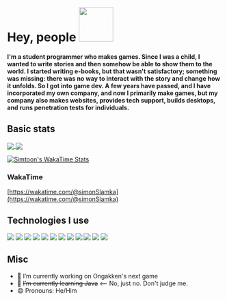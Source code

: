 # Hey, people <img src="https://github.com/simonSlamka/simonSlamka/blob/834880a865bb9b629ecbd092282f6ec3f9afb45d/v.gif" width="80px">

#### I'm a student programmer who makes games. Since I was a child, I wanted to write stories and then somehow be able to show them to the world. I started writing e-books, but that wasn't satisfactory; something was missing: there was no way to interact with the story and change how it unfolds. So I got into game dev. A few years have passed, and I have incorporated my own company, and now I primarily make games, but my company also makes websites, provides tech support, builds desktops, and runs penetration tests for individuals.

## Basic stats

<a href="https://ongakken.com/">
  <img align="center" src="https://github-readme-stats.vercel.app/api?username=simonSlamka&theme=chartreuse-dark&include_all_commits=true&count_private=true&line_height=25&show_icons=true" />
</a>

<a href="https://ongakken.com/">
  <img align="center" src="https://github-readme-stats.vercel.app/api/top-langs/?username=simonSlamka&theme=chartreuse-dark&langs_count=4&hide=html,css,tex,matlab,dataweave,alloy&layout=compact" />
</a>

[![Simtoon's WakaTime Stats](https://github-readme-stats.vercel.app/api/wakatime?username=simonSlamka&custom_title=Simon's%20WakaTime%20Stats&theme=chartreuse-dark)](https://wakatime.com/@simonSlamka)

### WakaTime
[https://wakatime.com/@simonSlamka](https://wakatime.com/@simonSlamka)


## Technologies I use

![](https://img.shields.io/badge/OS-GNU%2FLinux-informational?style=flat&color=0000ff)
![](https://img.shields.io/badge/OS-Microsoft%20Windows%2010-informational?style=flat&color=0000ff)
![](https://img.shields.io/badge/OS-MacOS%20Monterey-informational?style=flat&color=0000ff)
![](https://img.shields.io/badge/Distro-PopOS!-informational?style=flat&color=0000ff)
![](https://img.shields.io/badge/Lang-C++-informational?style=flat&color=0000ff)
![](https://img.shields.io/badge/Lang-C%23-informational?style=flat&color=0000ff)
![](https://img.shields.io/badge/Lang-Swift-informational?style=flat&color=0000ff)
![](https://img.shields.io/badge/IDE-Microsoft%20Visual%20Studio-informational?style=flat&color=0000ff)
![](https://img.shields.io/badge/IDE-Xcode-informational?style=flat&color=0000ff)
![](https://img.shields.io/badge/Editor-VSCode-informational?style=flat&color=0000ff)
![](https://img.shields.io/badge/Shell-zsh-informational?style=flat&color=0000ff)
![](https://img.shields.io/badge/Cloud-linode-informational?style=flat&color=0000ff)
![]()
![]()

## Misc

- 🔭 I’m currently working on Ongakken's next game
- 🌱 ~~I’m currently learning Java~~ <-- No, just no. Don't judge me.
- 😄 Pronouns: He/Him
